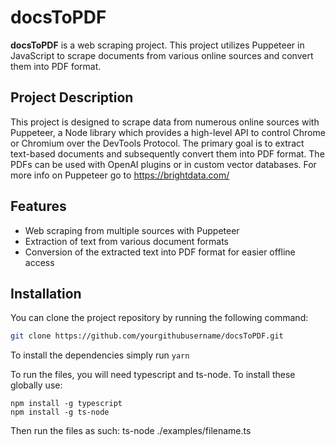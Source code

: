 # docsToPDF

**docsToPDF** is a web scraping project. This project utilizes Puppeteer in JavaScript to scrape documents from various online sources and convert them into PDF format.

## Project Description

This project is designed to scrape data from numerous online sources with Puppeteer, a Node library which provides a high-level API to control Chrome or Chromium over the DevTools Protocol. The primary goal is to extract text-based documents and subsequently convert them into PDF format. The PDFs can be used with OpenAI plugins or in custom vector databases. For more info on Puppeteer go to https://brightdata.com/

## Features

- Web scraping from multiple sources with Puppeteer
- Extraction of text from various document formats
- Conversion of the extracted text into PDF format for easier offline access

## Installation

You can clone the project repository by running the following command:

```bash
git clone https://github.com/yourgithubusername/docsToPDF.git
```

To install the dependencies simply run
`yarn`

To run the files, you will need typescript and ts-node. To install these globally use:

```
npm install -g typescript
npm install -g ts-node
```

Then run the files as such: ts-node ./examples/filename.ts
